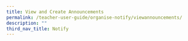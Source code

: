 ```yaml
---
title: View and Create Announcements
permalink: /teacher-user-guide/organise-notify/viewannouncements/
description: ""
third_nav_title: Notify
---
```


